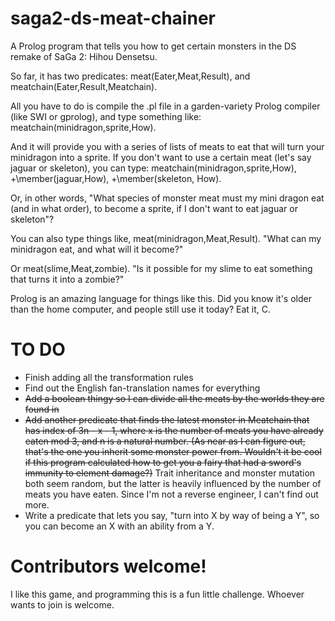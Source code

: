 # saga2-ds-meat-chainer
A Prolog program that tells you how to get certain monsters in the DS remake of SaGa 2: Hihou Densetsu.

So far, it has two predicates:
meat(Eater,Meat,Result), and meatchain(Eater,Result,Meatchain).

All you have to do is compile the .pl file in a garden-variety Prolog compiler (like SWI or gprolog), and type something like:
  meatchain(minidragon,sprite,How).
  
And it will provide you with a series of lists of meats to eat that will turn your minidragon into a sprite.
If you don't want to use a certain meat (let's say jaguar or skeleton), you can type:
  meatchain(minidragon,sprite,How), +\member(jaguar,How), +\member(skeleton, How).
  
Or, in other words, "What species of monster meat must my mini dragon eat (and in what order), to become a sprite, if I don't want to eat jaguar or skeleton"?

You can also type things like,
  meat(minidragon,Meat,Result).
"What can my minidragon eat, and what will it become?"

Or
  meat(slime,Meat,zombie).
"Is it possible for my slime to eat something that turns it into a zombie?"

Prolog is an amazing language for things like this. Did you know it's older than the home computer, and people still use it today? Eat it, C.


# TO DO

* Finish adding all the transformation rules
* Find out the English fan-translation names for everything
* ~~Add a boolean thingy so I can divide all the meats by the worlds they are found in~~
* ~~Add another predicate that finds the latest monster in Meatchain that has index of 3n - x - 1, where x is the number of meats you have already eaten mod 3, and n is a natural number. (As near as I can figure out, that's the one you inherit some monster power from. Wouldn't it be cool if this program calculated how to get you a fairy that had a sword's immunity to element damage?)~~ Trait inheritance and monster mutation both seem random, but the latter is heavily influenced by the number of meats you have eaten. Since I'm not a reverse engineer, I can't find out more.
* Write a predicate that lets you say, "turn into X by way of being a Y", so you can become an X with an ability from a Y.


# Contributors welcome!
I like this game, and programming this is a fun little challenge. Whoever wants to join is welcome.
